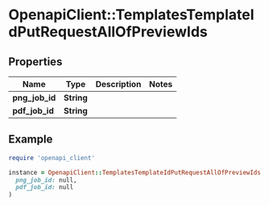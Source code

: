 # OpenapiClient::TemplatesTemplateIdPutRequestAllOfPreviewIds

## Properties

| Name | Type | Description | Notes |
| ---- | ---- | ----------- | ----- |
| **png_job_id** | **String** |  |  |
| **pdf_job_id** | **String** |  |  |

## Example

```ruby
require 'openapi_client'

instance = OpenapiClient::TemplatesTemplateIdPutRequestAllOfPreviewIds.new(
  png_job_id: null,
  pdf_job_id: null
)
```

